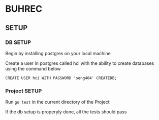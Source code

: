 # BUHREC

## SETUP

### DB SETUP
Begin by installing postgres on your local machine

Create a user in postgres called hci with the ability to create databases using the command below

    CREATE USER hci WITH PASSWORD 'seng404' CREATEDB;

### Project SETUP
Run `go test` in the current directory of the Project

If the db setup is properyly done, all the tests should pass

